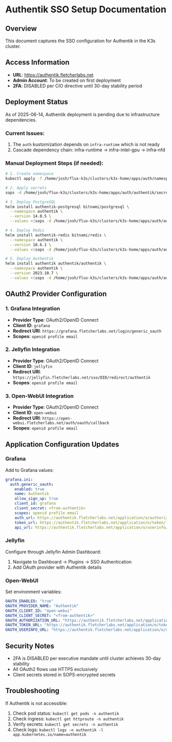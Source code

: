# Authentik SSO Setup Documentation

## Overview
This document captures the SSO configuration for Authentik in the K3s cluster.

## Access Information
- **URL**: https://authentik.fletcherlabs.net
- **Admin Account**: To be created on first deployment
- **2FA**: DISABLED per CIO directive until 30-day stability period

## Deployment Status
As of 2025-06-14, Authentik deployment is pending due to infrastructure dependencies. 

### Current Issues:
1. The `auth` kustomization depends on `infra-runtime` which is not ready
2. Cascade dependency chain: infra-runtime → infra-intel-gpu → infra-nfd

### Manual Deployment Steps (if needed):
```bash
# 1. Create namespace
kubectl apply -f /home/josh/flux-k3s/clusters/k3s-home/apps/auth/namespace.yaml

# 2. Apply secrets
sops -d /home/josh/flux-k3s/clusters/k3s-home/apps/auth/authentik/secret-authentik.yaml | kubectl apply -f -

# 3. Deploy PostgreSQL
helm install authentik-postgresql bitnami/postgresql \
  --namespace authentik \
  --version 14.0.5 \
  --values <(sops -d /home/josh/flux-k3s/clusters/k3s-home/apps/auth/authentik/secret-authentik.yaml | yq '.data.values' | base64 -d | yq '.postgresql')

# 4. Deploy Redis  
helm install authentik-redis bitnami/redis \
  --namespace authentik \
  --version 18.6.1 \
  --values <(sops -d /home/josh/flux-k3s/clusters/k3s-home/apps/auth/authentik/secret-authentik.yaml | yq '.data.values' | base64 -d | yq '.redis')

# 5. Deploy Authentik
helm install authentik authentik/authentik \
  --namespace authentik \
  --version 2023.10.7 \
  --values <(sops -d /home/josh/flux-k3s/clusters/k3s-home/apps/auth/authentik/secret-authentik.yaml | yq '.data.values' | base64 -d | yq '.authentik')
```

## OAuth2 Provider Configuration

### 1. Grafana Integration
- **Provider Type**: OAuth2/OpenID Connect
- **Client ID**: `grafana`
- **Redirect URI**: `https://grafana.fletcherlabs.net/login/generic_oauth`
- **Scopes**: `openid profile email`

### 2. Jellyfin Integration  
- **Provider Type**: OAuth2/OpenID Connect
- **Client ID**: `jellyfin`
- **Redirect URI**: `https://jellyfin.fletcherlabs.net/sso/OID/redirect/authentik`
- **Scopes**: `openid profile email`

### 3. Open-WebUI Integration
- **Provider Type**: OAuth2/OpenID Connect  
- **Client ID**: `open-webui`
- **Redirect URI**: `https://open-webui.fletcherlabs.net/auth/oauth/callback`
- **Scopes**: `openid profile email`

## Application Configuration Updates

### Grafana
Add to Grafana values:
```yaml
grafana.ini:
  auth.generic_oauth:
    enabled: true
    name: Authentik
    allow_sign_up: true
    client_id: grafana
    client_secret: <from-authentik>
    scopes: openid profile email
    auth_url: https://authentik.fletcherlabs.net/application/o/authorize/
    token_url: https://authentik.fletcherlabs.net/application/o/token/
    api_url: https://authentik.fletcherlabs.net/application/o/userinfo/
```

### Jellyfin
Configure through Jellyfin Admin Dashboard:
1. Navigate to Dashboard → Plugins → SSO Authentication
2. Add OAuth provider with Authentik details

### Open-WebUI
Set environment variables:
```yaml
OAUTH_ENABLED: "true"
OAUTH_PROVIDER_NAME: "Authentik"
OAUTH_CLIENT_ID: "open-webui"
OAUTH_CLIENT_SECRET: "<from-authentik>"
OAUTH_AUTHORIZATION_URL: "https://authentik.fletcherlabs.net/application/o/authorize/"
OAUTH_TOKEN_URL: "https://authentik.fletcherlabs.net/application/o/token/"
OAUTH_USERINFO_URL: "https://authentik.fletcherlabs.net/application/o/userinfo/"
```

## Security Notes
- 2FA is DISABLED per executive mandate until cluster achieves 30-day stability
- All OAuth2 flows use HTTPS exclusively
- Client secrets stored in SOPS-encrypted secrets

## Troubleshooting
If Authentik is not accessible:
1. Check pod status: `kubectl get pods -n authentik`
2. Check ingress: `kubectl get httproute -n authentik`
3. Verify secrets: `kubectl get secrets -n authentik`
4. Check logs: `kubectl logs -n authentik -l app.kubernetes.io/name=authentik`